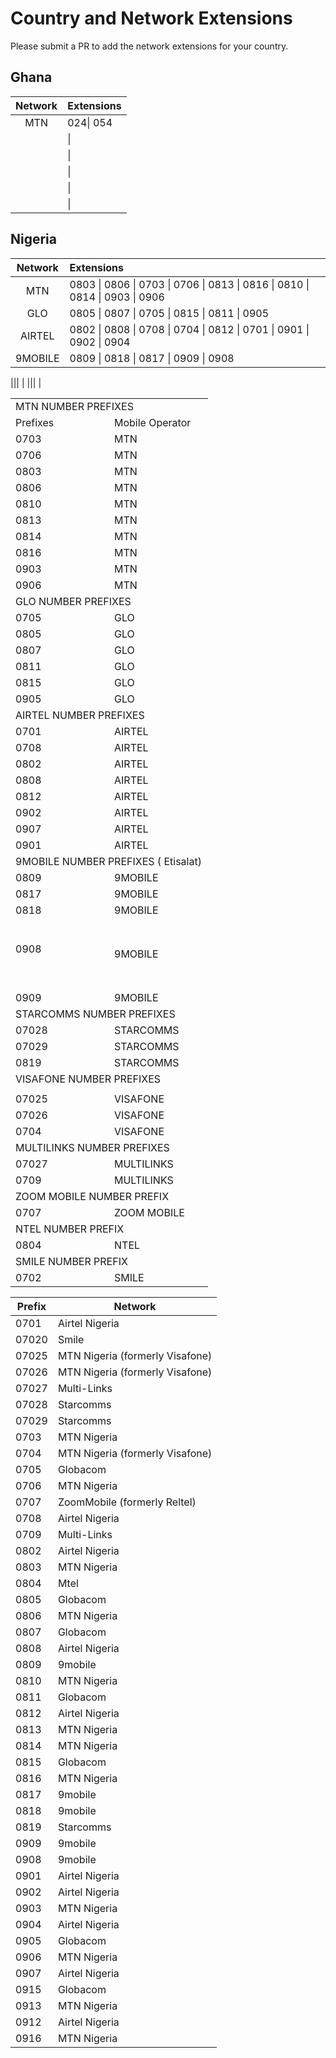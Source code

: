 # Country and Network Extensions

Please submit a PR to add the network extensions for your country.

## Ghana

|Network|Extensions|
|:-----:|:---------|
|MTN    | 024\| 054 |
||\| |
||\| |
||\| |
||\| |
||\| |

## Nigeria

|Network|Extensions|
|:-----:|:---------|
|MTN    | 0803 \| 0806 \| 0703 \| 0706 \| 0813 \| 0816 \| 0810 \| 0814 \| 0903 \| 0906 |
|GLO|  0805 \| 0807 \| 0705 \| 0815 \| 0811 \| 0905 |
|AIRTEL| 0802 \| 0808 \| 0708 \| 0704 \| 0812 \| 0701 \| 0901 \| 0902 \| 0904 |
|9MOBILE| 0809 \| 0818 \| 0817 \| 0909 \| 0908 |

||\| |
||\| |

<table><tbody><tr><td colspan="2" width="283">MTN NUMBER PREFIXES</td></tr><tr><td width="142">Prefixes</td><td width="142">Mobile Operator</td></tr><tr><td width="142">0703</td><td width="142">MTN</td></tr><tr><td width="142">0706</td><td width="142">MTN</td></tr><tr><td width="142">0803</td><td width="142">MTN</td></tr><tr><td width="142">0806</td><td width="142">MTN</td></tr><tr><td width="142">0810</td><td width="142">MTN</td></tr><tr><td width="142">0813</td><td width="142">MTN</td></tr><tr><td width="142">0814</td><td width="142">MTN</td></tr><tr><td width="142">0816</td><td width="142">MTN</td></tr><tr><td width="142">0903</td><td width="142">MTN</td></tr><tr><td>0906</td><td>MTN</td></tr><tr><td colspan="2" width="283">GLO NUMBER PREFIXES</td></tr><tr><td width="142">0705</td><td width="142">GLO</td></tr><tr><td width="142">0805</td><td width="142">GLO</td></tr><tr><td width="142">0807</td><td width="142">GLO</td></tr><tr><td width="142">0811</td><td width="142">GLO</td></tr><tr><td width="142">0815</td><td width="142">GLO</td></tr><tr><td width="142">0905</td><td width="142">GLO</td></tr><tr><td colspan="2" width="283">AIRTEL NUMBER PREFIXES</td></tr><tr><td width="142">0701</td><td width="142">AIRTEL</td></tr><tr><td width="142">0708</td><td width="142">AIRTEL</td></tr><tr><td width="142">0802</td><td width="142">AIRTEL</td></tr><tr><td width="142">0808</td><td width="142">AIRTEL</td></tr><tr><td width="142">0812</td><td width="142">AIRTEL</td></tr><tr><td width="142">0902</td><td width="142">AIRTEL</td></tr><tr><td width="142">0907</td><td width="142">AIRTEL</td></tr><tr><td>0901</td><td>AIRTEL</td></tr><tr><td colspan="2" width="283">9MOBILE NUMBER PREFIXES ( Etisalat)</td></tr><tr><td width="142">0809</td><td width="142">9MOBILE</td></tr><tr><td width="142">0817</td><td width="142">9MOBILE</td></tr><tr><td width="142">0818</td><td width="142">9MOBILE</td></tr><tr><td>&nbsp;<p></p><p>0908</p><p>&nbsp;</p></td><td>9MOBILE</td></tr><tr><td width="142">0909</td><td width="142">9MOBILE</td></tr><tr><td colspan="2" width="283">STARCOMMS NUMBER PREFIXES</td></tr><tr><td width="142">07028</td><td width="142">STARCOMMS</td></tr><tr><td width="142">07029</td><td width="142">STARCOMMS</td></tr><tr><td width="142">0819</td><td width="142">STARCOMMS</td></tr><tr><td colspan="2" width="283">VISAFONE NUMBER PREFIXES</td></tr><tr><td colspan="2" width="283"></td></tr><tr><td width="142">07025</td><td width="142">VISAFONE</td></tr><tr><td width="142">07026</td><td width="142">VISAFONE</td></tr><tr><td width="142">0704</td><td width="142">VISAFONE</td></tr><tr><td colspan="2" width="283">MULTILINKS NUMBER PREFIXES</td></tr><tr><td width="142">07027</td><td width="142">MULTILINKS</td></tr><tr><td width="142">0709</td><td width="142">MULTILINKS</td></tr><tr><td colspan="2" width="283">ZOOM MOBILE NUMBER PREFIX</td></tr><tr><td width="142">0707</td><td width="142">ZOOM MOBILE</td></tr><tr><td colspan="2" width="283">NTEL NUMBER PREFIX</td></tr><tr><td width="142">0804</td><td width="142">NTEL</td></tr><tr><td colspan="2" width="283">SMILE NUMBER PREFIX</td></tr><tr><td width="142">0702</td><td width="142">SMILE</td></tr></tbody></table>

| Prefix | Network |
| --- | --- |
| 0701 | Airtel Nigeria |
| 07020 | Smile |
| 07025 | MTN Nigeria (formerly Visafone) |
| 07026 | MTN Nigeria (formerly Visafone) |
| 07027 | Multi-Links |
| 07028 | Starcomms |
| 07029 | Starcomms |
| 0703 | MTN Nigeria |
| 0704 | MTN Nigeria (formerly Visafone) |
| 0705 | Globacom |
| 0706 | MTN Nigeria |
| 0707 | ZoomMobile (formerly Reltel) |
| 0708 | Airtel Nigeria |
| 0709 | Multi-Links |
| 0802 | Airtel Nigeria |
| 0803 | MTN Nigeria |
| 0804 | Mtel |
| 0805 | Globacom |
| 0806 | MTN Nigeria |
| 0807 | Globacom |
| 0808 | Airtel Nigeria |
| 0809 | 9mobile |
| 0810 | MTN Nigeria |
| 0811 | Globacom |
| 0812 | Airtel Nigeria |
| 0813 | MTN Nigeria |
| 0814 | MTN Nigeria |
| 0815 | Globacom |
| 0816 | MTN Nigeria |
| 0817 | 9mobile |
| 0818 | 9mobile |
| 0819 | Starcomms |
| 0909 | 9mobile |
| 0908 | 9mobile |
| 0901 | Airtel Nigeria |
| 0902 | Airtel Nigeria |
| 0903 | MTN Nigeria |
| 0904 | Airtel Nigeria |
| 0905 | Globacom |
| 0906 | MTN Nigeria |
| 0907 | Airtel Nigeria |
| 0915 | Globacom |
| 0913 | MTN Nigeria |
| 0912 | Airtel Nigeria |
| 0916 | MTN Nigeria |

